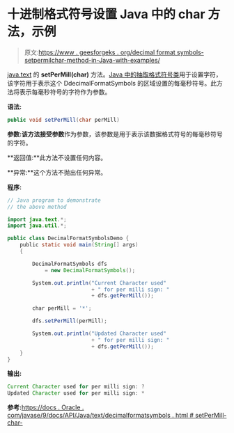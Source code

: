 # 十进制格式符号设置 Java 中的 char 方法，示例

> 原文:[https://www . geesforgeks . org/decimal format symbols-setpermilchar-method-in-Java-with-examples/](https://www.geeksforgeeks.org/decimalformatsymbols-setpermillchar-method-in-java-with-examples/)

[java.text](https://www.geeksforgeeks.org/tag/java-text-package/) 的 **setPerMill(char)** 方法。[Java 中的抽取格式符号类](https://www.geeksforgeeks.org/tag/java-decimalformatsymbols/)用于设置字符，该字符用于表示这个 DdecimalFormatSymbols 的区域设置的每毫秒符号。此方法将表示每毫秒符号的字符作为参数。

**语法:**

```java
public void setPerMill(char perMill)

```

**参数:**该方法接受**参数**作为参数，该参数是用于表示该数据格式符号的每毫秒符号的字符。

**返回值:**此方法不设置任何内容。

**异常:**这个方法不抛出任何异常。

**程序:**

```java
// Java program to demonstrate
// the above method

import java.text.*;
import java.util.*;

public class DecimalFormatSymbolsDemo {
    public static void main(String[] args)
    {

        DecimalFormatSymbols dfs
            = new DecimalFormatSymbols();

        System.out.println("Current Character used"
                           + " for per milli sign: "
                           + dfs.getPerMill());

        char perMill = '*';

        dfs.setPerMill(perMill);

        System.out.println("Updated Character used"
                           + " for per milli sign: "
                           + dfs.getPerMill());
    }
}
```

**输出:**

```java
Current Character used for per milli sign: ?
Updated Character used for per milli sign: *

```

**参考:**[https://docs . Oracle . com/javase/9/docs/API/Java/text/decimalformatsymbols . html # setPerMill-char-](https://docs.oracle.com/javase/9/docs/api/java/text/DecimalFormatSymbols.html#setPerMill-char-)